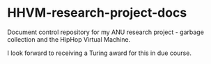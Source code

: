 # HHVM-research-project-docs
Document control repository for my ANU research project - garbage collection and the HipHop Virtual Machine.

I look forward to receiving a Turing award for this in due course.
